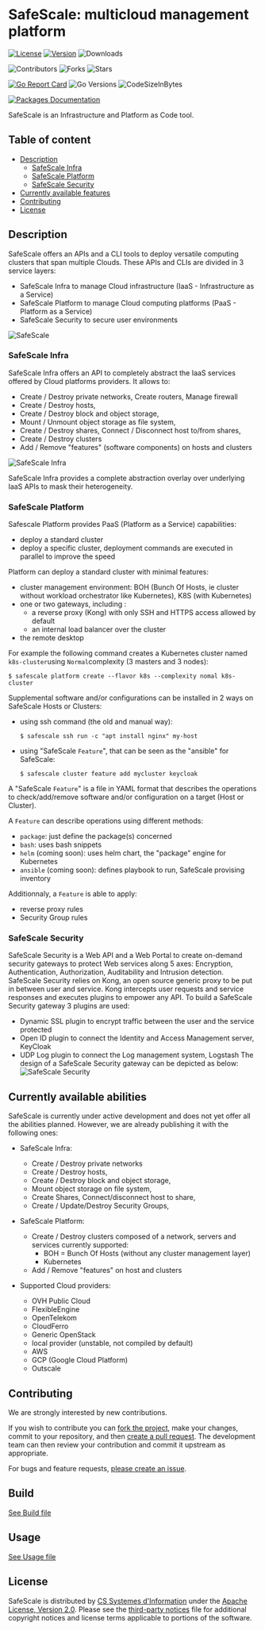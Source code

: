 # SafeScale: multicloud management platform

[![License](https://img.shields.io/badge/License-Apache%202.0-blue.svg)](https://github.com/CS-SI/SafeScale/blob/master/LICENSE)
[![Version](https://img.shields.io/github/release/CS-SI/SafeScale.svg)](https://github.com/CS-SI/SafeScale/releases/latest)
![Downloads](https://img.shields.io/github/downloads/CS-SI/SafeScale/total)

![Contributors](https://img.shields.io/github/contributors/CS-SI/SafeScale)
![Forks](https://img.shields.io/github/forks/CS-SI/SafeScale?style=flat)
![Stars](https://img.shields.io/github/stars/CS-SI/SafeScale)

[![Go Report Card](https://goreportcard.com/badge/github.com/CS-SI/SafeScale/v21)](https://goreportcard.com/report/github.com/CS-SI/SafeScale/v21)
![Go Versions](https://img.shields.io/badge/go-1.16%2C1.17-brightgreen)
![CodeSizeInBytes](https://img.shields.io/github/languages/code-size/CS-SI/SafeScale)

[![Packages Documentation](https://img.shields.io/badge/go-documentation-blue.svg?label=packages)](https://pkg.go.dev/github.com/CS-SI/SafeScale/v22/lib)

SafeScale is an Infrastructure and Platform as Code tool.

## Table of content
  - [Description](#description)
    - [SafeScale Infra](#safescale-safescale)
    - [SafeScale Platform](#safescale-platform)
    - [SafeScale Security](#safescale-security)
  - [Currently available features](#currently-available-features)
  - [Contributing](#contributing)
  - [License](#license)

## Description
SafeScale offers an APIs and a CLI tools to deploy versatile computing clusters that span multiple Clouds. These APIs and CLIs are divided in 3 service layers:

- SafeScale Infra to manage Cloud infrastructure (IaaS - Infrastructure as a Service)
- SafeScale Platform to manage Cloud computing platforms (PaaS - Platform as a Service)
- SafeScale Security to secure user environments

![SafeScale](doc/img/SafeScale.png "SafeScale")

### SafeScale Infra

SafeScale Infra offers an API to completely abstract the IaaS services offered by Cloud platforms providers.
It allows to:

- Create / Destroy private networks, Create routers, Manage firewall
- Create / Destroy hosts,
- Create / Destroy block and object storage,
- Mount / Unmount object storage as file system,
- Create / Destroy shares, Connect / Disconnect host to/from shares,
- Create / Destroy clusters
- Add / Remove "features" (software components) on hosts and clusters

![SafeScale Infra](doc/img/SafeScale_Infra.png "SafeScale Infra")

SafeScale Infra provides a complete abstraction overlay over underlying IaaS APIs to mask their heterogeneity.

### SafeScale Platform

Safescale Platform provides PaaS (Platform as a Service) capabilities:
- deploy a standard cluster
- deploy a specific cluster, deployment commands are executed in parallel to improve the speed

Platform can deploy a standard cluster with minimal features:
- cluster management environment: BOH (Bunch Of Hosts, ie cluster without workload orchestrator like Kubernetes), K8S (with Kubernetes)
- one or two gateways, including :
  - a reverse proxy (Kong) with only SSH and HTTPS access allowed by default
  - an internal load balancer over the cluster
- the remote desktop

For example the following command creates a Kubernetes cluster named `k8s-cluster`using `Normal`complexity (3 masters and 3 nodes):

```
$ safescale platform create --flavor k8s --complexity nomal k8s-cluster
```

Supplemental software and/or configurations can be installed in 2 ways on SafeScale Hosts or Clusters:
- using ssh command (the old and manual way):
  ```
  $ safescale ssh run -c "apt install nginx" my-host
  ```
- using "SafeScale `Feature`", that can be seen as the "ansible" for SafeScale:

  ```
  $ safescale cluster feature add mycluster keycloak
  ```

A "SafeScale `Feature`" is a file in YAML format that describes the operations to check/add/remove software and/or configuration on a target (Host or Cluster).

A `Feature` can describe operations using different methods:
- `package`: just define the package(s) concerned
- `bash`: uses bash snippets
- `helm` (coming soon): uses helm chart, the "package" engine for Kubernetes
- `ansible` (coming soon): defines playbook to run, SafeScale provising inventory

Additionnaly, a `Feature` is able to apply:
- reverse proxy rules
- Security Group rules

### SafeScale Security

SafeScale Security is a Web API and a Web Portal to create on-demand security gateways to protect Web services along 5 axes: Encryption, Authentication, Authorization, Auditability and Intrusion detection.
SafeScale Security relies on Kong, an open source generic proxy to be put in between user and service. Kong intercepts user requests and service responses and executes plugins to empower any API. To build a SafeScale Security gateway 3 plugins are used:
- Dynamic SSL plugin to encrypt traffic between the user and the service protected
- Open ID plugin to connect the Identity and Access Management server, KeyCloak
- UDP Log plugin to connect the Log management system, Logstash
The design of a SafeScale Security gateway can be depicted as below:
![SafeScale Security](doc/img/SafeScale_Security.png "SafeScale Security")

## Currently available abilities
SafeScale is currently under active development and does not yet offer all the abilities planned. However, we are already publishing it with the following ones:

  - SafeScale Infra:
    - Create / Destroy private networks
    - Create / Destroy hosts,
    - Create / Destroy block and object storage,
    - Mount object storage on file system,
    - Create Shares, Connect/disconnect host to share,
    - Create / Update/Destroy Security Groups,
      
  - SafeScale Platform:
    - Create / Destroy clusters composed of a network, servers and services
      currently supported:
        - BOH = Bunch Of Hosts (without any cluster management layer)
        - Kubernetes
    - Add / Remove "features" on host and clusters


 - Supported Cloud providers:
    - OVH Public Cloud
    - FlexibleEngine
    - OpenTelekom
    - CloudFerro
    - Generic OpenStack
    - local provider (unstable, not compiled by default)
    - AWS
    - GCP (Google Cloud Platform)
    - Outscale


## Contributing

We are strongly interested by new contributions.

If you wish to contribute you can [fork the project](https://help.github.com/forking/), make your changes, commit to your repository, and then [create a pull request](https://help.github.com/articles/creating-a-pull-request-from-a-fork/). The development team can then review your contribution and commit it upstream as appropriate.

For bugs and feature requests, [please create an issue](../../issues/new).

## Build
  [See Build file](doc/build/BUILDING.md)

## Usage
  [See Usage file](doc/USAGE.md)

## License

SafeScale is distributed by [CS Systemes d'Information](http://csgroup.eu) under the [Apache License, Version 2.0](LICENSE). Please see the [third-party notices](NOTICE) file for additional copyright notices and license terms applicable to portions of the software.
